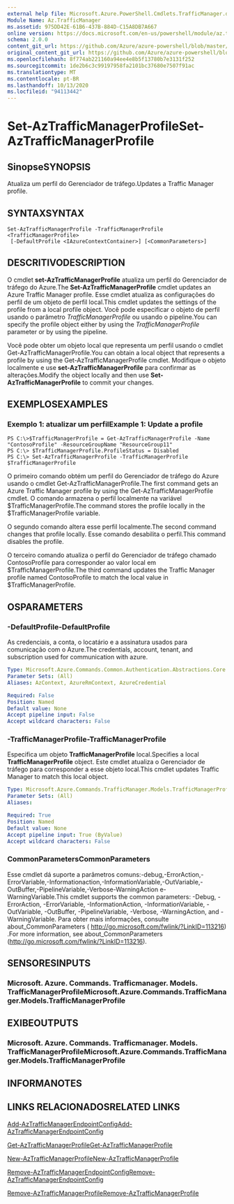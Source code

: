 ```yaml
---
external help file: Microsoft.Azure.PowerShell.Cmdlets.TrafficManager.dll-Help.xml
Module Name: Az.TrafficManager
ms.assetid: 975DD42E-61B6-437B-884D-C15A8DB7A667
online version: https://docs.microsoft.com/en-us/powershell/module/az.trafficmanager/set-aztrafficmanagerprofile
schema: 2.0.0
content_git_url: https://github.com/Azure/azure-powershell/blob/master/src/TrafficManager/TrafficManager/help/Set-AzTrafficManagerProfile.md
original_content_git_url: https://github.com/Azure/azure-powershell/blob/master/src/TrafficManager/TrafficManager/help/Set-AzTrafficManagerProfile.md
ms.openlocfilehash: 8f774ab221160a94ee4e8b5f13780b7e3131f252
ms.sourcegitcommit: 1de2b6c3c99197958fa2101bc37680e7507f91ac
ms.translationtype: MT
ms.contentlocale: pt-BR
ms.lasthandoff: 10/13/2020
ms.locfileid: "94113442"
---
```

# <span data-ttu-id="db717-101">Set-AzTrafficManagerProfile</span><span class="sxs-lookup"><span data-stu-id="db717-101">Set-AzTrafficManagerProfile</span></span>

## <span data-ttu-id="db717-102">Sinopse</span><span class="sxs-lookup"><span data-stu-id="db717-102">SYNOPSIS</span></span>
<span data-ttu-id="db717-103">Atualiza um perfil do Gerenciador de tráfego.</span><span class="sxs-lookup"><span data-stu-id="db717-103">Updates a Traffic Manager profile.</span></span>

## <span data-ttu-id="db717-104">SYNTAX</span><span class="sxs-lookup"><span data-stu-id="db717-104">SYNTAX</span></span>

```
Set-AzTrafficManagerProfile -TrafficManagerProfile <TrafficManagerProfile>
 [-DefaultProfile <IAzureContextContainer>] [<CommonParameters>]
```

## <span data-ttu-id="db717-105">DESCRITIVO</span><span class="sxs-lookup"><span data-stu-id="db717-105">DESCRIPTION</span></span>
<span data-ttu-id="db717-106">O cmdlet **set-AzTrafficManagerProfile** atualiza um perfil do Gerenciador de tráfego do Azure.</span><span class="sxs-lookup"><span data-stu-id="db717-106">The **Set-AzTrafficManagerProfile** cmdlet updates an Azure Traffic Manager profile.</span></span>
<span data-ttu-id="db717-107">Esse cmdlet atualiza as configurações do perfil de um objeto de perfil local.</span><span class="sxs-lookup"><span data-stu-id="db717-107">This cmdlet updates the settings of the profile from a local profile object.</span></span>
<span data-ttu-id="db717-108">Você pode especificar o objeto de perfil usando o parâmetro *TrafficManagerProfile* ou usando o pipeline.</span><span class="sxs-lookup"><span data-stu-id="db717-108">You can specify the profile object either by using the *TrafficManagerProfile* parameter or by using the pipeline.</span></span>

<span data-ttu-id="db717-109">Você pode obter um objeto local que representa um perfil usando o cmdlet Get-AzTrafficManagerProfile.</span><span class="sxs-lookup"><span data-stu-id="db717-109">You can obtain a local object that represents a profile by using the Get-AzTrafficManagerProfile cmdlet.</span></span>
<span data-ttu-id="db717-110">Modifique o objeto localmente e use **set-AzTrafficManagerProfile** para confirmar as alterações.</span><span class="sxs-lookup"><span data-stu-id="db717-110">Modify the object locally and then use **Set-AzTrafficManagerProfile** to commit your changes.</span></span>

## <span data-ttu-id="db717-111">EXEMPLOS</span><span class="sxs-lookup"><span data-stu-id="db717-111">EXAMPLES</span></span>

### <span data-ttu-id="db717-112">Exemplo 1: atualizar um perfil</span><span class="sxs-lookup"><span data-stu-id="db717-112">Example 1: Update a profile</span></span>
```
PS C:\>$TrafficManagerProfile = Get-AzTrafficManagerProfile -Name "ContosoProfile" -ResourceGroupName "ResourceGroup11" 
PS C:\> $TrafficManagerProfile.ProfileStatus = Disabled
PS C:\> Set-AzTrafficManagerProfile -TrafficManagerProfile $TrafficManagerProfile
```

<span data-ttu-id="db717-113">O primeiro comando obtém um perfil do Gerenciador de tráfego do Azure usando o cmdlet Get-AzTrafficManagerProfile.</span><span class="sxs-lookup"><span data-stu-id="db717-113">The first command gets an Azure Traffic Manager profile by using the Get-AzTrafficManagerProfile cmdlet.</span></span>
<span data-ttu-id="db717-114">O comando armazena o perfil localmente na variável $TrafficManagerProfile.</span><span class="sxs-lookup"><span data-stu-id="db717-114">The command stores the profile locally in the $TrafficManagerProfile variable.</span></span>

<span data-ttu-id="db717-115">O segundo comando altera esse perfil localmente.</span><span class="sxs-lookup"><span data-stu-id="db717-115">The second command changes that profile locally.</span></span>
<span data-ttu-id="db717-116">Esse comando desabilita o perfil.</span><span class="sxs-lookup"><span data-stu-id="db717-116">This command disables the profile.</span></span>

<span data-ttu-id="db717-117">O terceiro comando atualiza o perfil do Gerenciador de tráfego chamado ContosoProfile para corresponder ao valor local em $TrafficManagerProfile.</span><span class="sxs-lookup"><span data-stu-id="db717-117">The third command updates the Traffic Manager profile named ContosoProfile to match the local value in $TrafficManagerProfile.</span></span>

## <span data-ttu-id="db717-118">OS</span><span class="sxs-lookup"><span data-stu-id="db717-118">PARAMETERS</span></span>

### <span data-ttu-id="db717-119">-DefaultProfile</span><span class="sxs-lookup"><span data-stu-id="db717-119">-DefaultProfile</span></span>
<span data-ttu-id="db717-120">As credenciais, a conta, o locatário e a assinatura usados para comunicação com o Azure.</span><span class="sxs-lookup"><span data-stu-id="db717-120">The credentials, account, tenant, and subscription used for communication with azure.</span></span>

```yaml
Type: Microsoft.Azure.Commands.Common.Authentication.Abstractions.Core.IAzureContextContainer
Parameter Sets: (All)
Aliases: AzContext, AzureRmContext, AzureCredential

Required: False
Position: Named
Default value: None
Accept pipeline input: False
Accept wildcard characters: False
```

### <span data-ttu-id="db717-121">-TrafficManagerProfile</span><span class="sxs-lookup"><span data-stu-id="db717-121">-TrafficManagerProfile</span></span>
<span data-ttu-id="db717-122">Especifica um objeto **TrafficManagerProfile** local.</span><span class="sxs-lookup"><span data-stu-id="db717-122">Specifies a local **TrafficManagerProfile** object.</span></span>
<span data-ttu-id="db717-123">Este cmdlet atualiza o Gerenciador de tráfego para corresponder a esse objeto local.</span><span class="sxs-lookup"><span data-stu-id="db717-123">This cmdlet updates Traffic Manager to match this local object.</span></span>

```yaml
Type: Microsoft.Azure.Commands.TrafficManager.Models.TrafficManagerProfile
Parameter Sets: (All)
Aliases:

Required: True
Position: Named
Default value: None
Accept pipeline input: True (ByValue)
Accept wildcard characters: False
```

### <span data-ttu-id="db717-124">CommonParameters</span><span class="sxs-lookup"><span data-stu-id="db717-124">CommonParameters</span></span>
<span data-ttu-id="db717-125">Esse cmdlet dá suporte a parâmetros comuns:-debug,-ErrorAction,-ErrorVariable,-Informationaction,-InformationVariable,-OutVariable,-OutBuffer,-PipelineVariable,-Verbose-WarningAction e-WarningVariable.</span><span class="sxs-lookup"><span data-stu-id="db717-125">This cmdlet supports the common parameters: -Debug, -ErrorAction, -ErrorVariable, -InformationAction, -InformationVariable, -OutVariable, -OutBuffer, -PipelineVariable, -Verbose, -WarningAction, and -WarningVariable.</span></span> <span data-ttu-id="db717-126">Para obter mais informações, consulte about_CommonParameters ( http://go.microsoft.com/fwlink/?LinkID=113216) .</span><span class="sxs-lookup"><span data-stu-id="db717-126">For more information, see about_CommonParameters (http://go.microsoft.com/fwlink/?LinkID=113216).</span></span>

## <span data-ttu-id="db717-127">SENSORES</span><span class="sxs-lookup"><span data-stu-id="db717-127">INPUTS</span></span>

### <span data-ttu-id="db717-128">Microsoft. Azure. Commands. Trafficmanager. Models. TrafficManagerProfile</span><span class="sxs-lookup"><span data-stu-id="db717-128">Microsoft.Azure.Commands.TrafficManager.Models.TrafficManagerProfile</span></span>

## <span data-ttu-id="db717-129">EXIBE</span><span class="sxs-lookup"><span data-stu-id="db717-129">OUTPUTS</span></span>

### <span data-ttu-id="db717-130">Microsoft. Azure. Commands. Trafficmanager. Models. TrafficManagerProfile</span><span class="sxs-lookup"><span data-stu-id="db717-130">Microsoft.Azure.Commands.TrafficManager.Models.TrafficManagerProfile</span></span>

## <span data-ttu-id="db717-131">INFORMA</span><span class="sxs-lookup"><span data-stu-id="db717-131">NOTES</span></span>

## <span data-ttu-id="db717-132">LINKS RELACIONADOS</span><span class="sxs-lookup"><span data-stu-id="db717-132">RELATED LINKS</span></span>

[<span data-ttu-id="db717-133">Add-AzTrafficManagerEndpointConfig</span><span class="sxs-lookup"><span data-stu-id="db717-133">Add-AzTrafficManagerEndpointConfig</span></span>](./Add-AzTrafficManagerEndpointConfig.md)

[<span data-ttu-id="db717-134">Get-AzTrafficManagerProfile</span><span class="sxs-lookup"><span data-stu-id="db717-134">Get-AzTrafficManagerProfile</span></span>](./Get-AzTrafficManagerProfile.md)

[<span data-ttu-id="db717-135">New-AzTrafficManagerProfile</span><span class="sxs-lookup"><span data-stu-id="db717-135">New-AzTrafficManagerProfile</span></span>](./New-AzTrafficManagerProfile.md)

[<span data-ttu-id="db717-136">Remove-AzTrafficManagerEndpointConfig</span><span class="sxs-lookup"><span data-stu-id="db717-136">Remove-AzTrafficManagerEndpointConfig</span></span>](./Remove-AzTrafficManagerEndpointConfig.md)

[<span data-ttu-id="db717-137">Remove-AzTrafficManagerProfile</span><span class="sxs-lookup"><span data-stu-id="db717-137">Remove-AzTrafficManagerProfile</span></span>](./Remove-AzTrafficManagerProfile.md)



